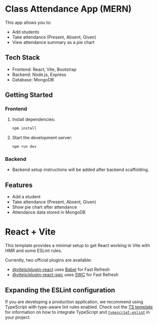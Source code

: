 # Class Attendance App (MERN)

This app allows you to:
- Add students
- Take attendance (Present, Absent, Given)
- View attendance summary as a pie chart

## Tech Stack
- Frontend: React, Vite, Bootstrap
- Backend: Node.js, Express
- Database: MongoDB

## Getting Started

### Frontend
1. Install dependencies:
   ```sh
   npm install
   ```
2. Start the development server:
   ```sh
   npm run dev
   ```

### Backend
- Backend setup instructions will be added after backend scaffolding.

## Features
- Add a student
- Take attendance (Present, Absent, Given)
- Show pie chart after attendance
- Attendance data stored in MongoDB

# React + Vite

This template provides a minimal setup to get React working in Vite with HMR and some ESLint rules.

Currently, two official plugins are available:

- [@vitejs/plugin-react](https://github.com/vitejs/vite-plugin-react/blob/main/packages/plugin-react) uses [Babel](https://babeljs.io/) for Fast Refresh
- [@vitejs/plugin-react-swc](https://github.com/vitejs/vite-plugin-react/blob/main/packages/plugin-react-swc) uses [SWC](https://swc.rs/) for Fast Refresh

## Expanding the ESLint configuration

If you are developing a production application, we recommend using TypeScript with type-aware lint rules enabled. Check out the [TS template](https://github.com/vitejs/vite/tree/main/packages/create-vite/template-react-ts) for information on how to integrate TypeScript and [`typescript-eslint`](https://typescript-eslint.io) in your project.
